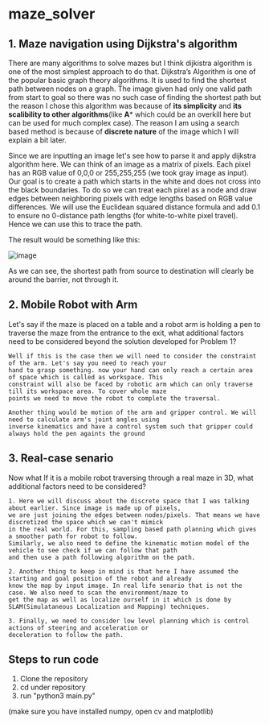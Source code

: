 # maze_solver

##  1. Maze navigation using Dijkstra's algorithm 
There are many algorithms to solve mazes but I think dijkistra algorithm is one of the most simplest approach to do that. Dijkstra’s Algorithm is one of the popular basic graph theory algorithms. It is used to find the shortest path between nodes on a graph. The image given had only one valid path from start to goal so there was no such case of finding the shortest path but the reason I chose this algorithm was because of **its simplicity** and **its scalibility to other algorithms**(like **A*** which could be an overkill here but can be used for much complex case). The reason I am using a search based method is because of **discrete nature** of the image which I will explain a bit later.

Since we are inputting an image let's see how to parse it and apply dijkstra algorithm here. We can think of an image as a matrix of pixels. Each pixel has an RGB value of 0,0,0 or 255,255,255 (we took gray image as input). Our goal is to create a path which starts in the white and does not cross into the black boundaries. To do so we can treat each pixel as a node and draw edges between neighboring pixels with edge lengths based on RGB value differences. We will use the Euclidean squared distance formula and add 0.1 to ensure no 0-distance path lengths (for white-to-white pixel travel). Hence we can use this to trace the path. 


The result would be something like this: 

![image](https://github.com/user-attachments/assets/94067f78-5110-46ad-ab36-b8a88c487141)


As we can see, the shortest path from source to destination will clearly be around the barrier, not through it. 


## 2. Mobile Robot with Arm

Let's say if the maze is placed on a table and a robot arm is holding a pen to traverse the maze
from the entrance to the exit, what additional factors need to be considered beyond the
solution developed for Problem 1?

```
Well if this is the case then we will need to consider the constraint of the arm. Let's say you need to reach your
hand to grasp something. now your hand can only reach a certain area of space which is called as workspace. This
constraint will also be faced by robotic arm which can only traverse till its workspace area. To cover whole maze
points we need to move the robot to complete the traversal.

Another thing would be motion of the arm and gripper control. We will need to calculate arm's joint angles using
inverse kinematics and have a control system such that gripper could always hold the pen againts the ground
```

## 3. Real-case senario

Now what If it is a mobile robot traversing through a real maze in 3D, what additional factors need
to be considered?

```
1. Here we will discuss about the discrete space that I was talking about earlier. Since image is made up of pixels,
we are just joining the edges between nodes/pixels. That means we have discretized the space which we can't mimick
in the real world. For this, sampling based path planning which gives a smoother path for robot to follow.
Similarly, we also need to define the kinematic motion model of the vehicle to see check if we can follow that path
and then use a path following algorithm on the path.

2. Another thing to keep in mind is that here I have assumed the starting and goal position of the robot and already
know the map by input image. In real life senario that is not the case. We also need to scan the environment/maze to
get the map as well as localize ourself in it which is done by SLAM(Simulataneous Localization and Mapping) techniques.

3. Finally, we need to consider low level planning which is control actions of steering and acceleration or
deceleration to follow the path.

```


## Steps to run code

1. Clone the repository
2. cd under repository
3. run "python3 main.py"


(make sure you have installed numpy, open cv and matplotlib)
